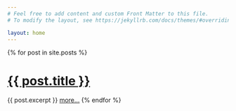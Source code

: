 ```yaml
---
# Feel free to add content and custom Front Matter to this file.
# To modify the layout, see https://jekyllrb.com/docs/themes/#overriding-theme-defaults

layout: home
---
```


<div>
  {% for post in site.posts %}
      <h1><a href="{{ post.url }}">{{ post.title }}</a></h1>
      {{ post.excerpt }}
      <a href="{{post.url }}">more...</a>
  {% endfor %}
</div>
